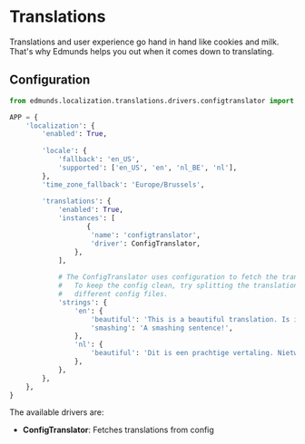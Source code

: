 
# Translations

Translations and user experience go hand in hand like cookies and milk.
That's why Edmunds helps you out when it comes down to translating.


## Configuration

```python
from edmunds.localization.translations.drivers.configtranslator import ConfigTranslator

APP = {
    'localization': {
        'enabled': True,
        
        'locale': {
            'fallback': 'en_US',
            'supported': ['en_US', 'en', 'nl_BE', 'nl'],
        },
        'time_zone_fallback': 'Europe/Brussels',
        
        'translations': {
            'enabled': True,
            'instances': [
                   {
                    'name': 'configtranslator',
                    'driver': ConfigTranslator,
                },
            ],
            
            # The ConfigTranslator uses configuration to fetch the translations.
            #   To keep the config clean, try splitting the translations up in
            #   different config files.
            'strings': {
                'en': {
                    'beautiful': 'This is a beautiful translation. Is it not, {name}?',
                    'smashing': 'A smashing sentence!',
                },
                'nl': {
                    'beautiful': 'Dit is een prachtige vertaling. Nietwaar, {name}?',
                },
            },
        },
    },
}
```

The available drivers are:
- **ConfigTranslator**: Fetches translations from config
